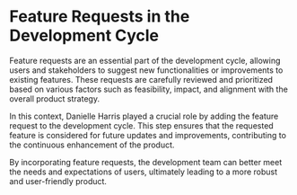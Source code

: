 # Feature Requests in the Development Cycle

Feature requests are an essential part of the development cycle, allowing users and stakeholders to suggest new functionalities or improvements to existing features. These requests are carefully reviewed and prioritized based on various factors such as feasibility, impact, and alignment with the overall product strategy.

In this context, Danielle Harris played a crucial role by adding the feature request to the development cycle. This step ensures that the requested feature is considered for future updates and improvements, contributing to the continuous enhancement of the product.

By incorporating feature requests, the development team can better meet the needs and expectations of users, ultimately leading to a more robust and user-friendly product.